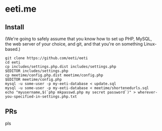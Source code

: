 # eeti.me

## Install

(We're going to safely assume that you know how to set up PHP, MySQL, the web server of your choice, and git,
and that you're on something Linux-based.)

```
git clone https://github.com/eeti/eeti
cd eeti
cp includes/settings.php.dist includes/settings.php
$EDITOR includes/settings.php
cp meetime/config.php.dist meetime/config.php
$EDITOR meetime/config.php
mysql -u some-user -p my-eeti-database < update.sql
mysql -u some-user -p my-eeti-database < meetime/shortenedurls.sql
echo "myusername,$(`php mkpasswd.php my secret password`)" > wherever-you-specified-in-settings.php.txt
```

## PRs

pls
